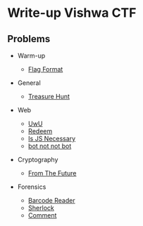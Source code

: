 # Write-up Vishwa CTF

## Problems

 * Warm-up
    * [Flag Format](Warm-up/Flag%20Format/answer.md)

 * General
    * [Treasure Hunt](Web/Treasure%20Hunt/answer.md)

 * Web
    * [UwU](Web/UwU/answer.md)
    * [Redeem](Web/Redeem/answer.md)
    * [Is JS Necessary](Web/Is%20JS%20Necessary/answer.md)
    * [bot not not bot](Web/bot%20not%20not%20bot/answer.md)

 * Cryptography
    * [From The Future](Cryptography/From%20The%20Future/answer.md)

 * Forensics   
    * [Barcode Reader](Forensics/Barcode%20Reader/answer.md)
    * [Sherlock](Forensics/Sherlock/answer.md)
    * [Comment](Forensics/Comment/answer.md)
